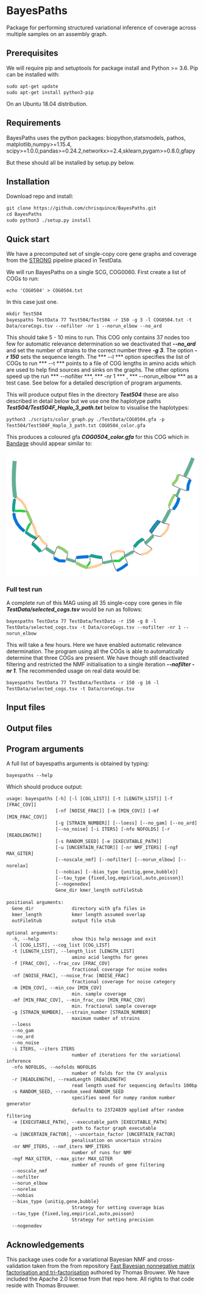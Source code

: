 # BayesPaths

Package for performing structured variational inference of coverage across 
multiple samples on an assembly graph.

## Prerequisites

We will require pip and setuptools for package install and Python >= 3.6. Pip can be installed with:

```
sudo apt-get update
sudo apt-get install python3-pip
```

On an Ubuntu 18.04 distribution.

## Requirements

BayesPaths uses the python packages: biopython,statsmodels, pathos, matplotlib,numpy>=1.15.4,
scipy>=1.0.0,pandas>=0.24.2,networkx>=2.4,sklearn,pygam>=0.8.0,gfapy

But these should all be installed by setup.py below.

## Installation

Download repo and install:
```
git clone https://github.com/chrisquince/BayesPaths.git
cd BayesPaths
sudo python3 ./setup.py install
```

## Quick start

We have a precomputed set of single-copy core gene graphs and coverage from the [STRONG](https://github.com/chrisquince/STRONG) pipeline 
placed in TestData.

We will run BayesPaths on a single SCG, COG0060. First create a list of COGs to run:
```
echo 'COG0504' > COG0504.txt
```

In this case just one. 

```
mkdir Test504
bayespaths TestData 77 Test504/Test504 -r 150 -g 3 -l COG0504.txt -t Data/coreCogs.tsv --nofilter -nr 1 --norun_elbow --no_ard
```

This should take 5 - 10 mins to run. This COG only contains 37 nodes too few for automatic relevance determination so we deactivated that ***--no_ard*** and 
set the number of strains to the correct number three ***-g 3***. The option ***-r 150***
sets the sequence length.
 The *** --l *** option specifies the list of COGs to run *** --t *** points to a file of COG lengths in amino acids 
which are used to help find sources and sinks on the graphs. 
The other options speed up the run  *** --nofilter ***, *** -nr 1 *** , *** --norun_elbow *** as a test case. See below 
for a detailed description of program arguments.

This will produce output files in the directory ***Test504*** these are also described in 
detail below but we use one the haplotype paths ***Test504/Test504F_Haplo_3_path.txt***
below to visualise the haplotypes:

```
python3 ./scripts/color_graph.py ./TestData/COG0504.gfa -p Test504/Test504F_Haplo_3_path.txt COG0504_color.gfa
```

This produces a coloured gfa ***COG0504_color.gfa*** for this COG which in [Bandage](https://rrwick.github.io/Bandage/) should appear similar to:

![alt tag](./Figures/COG0504.png)

### Full test run

A complete run of this MAG using all 35 single-copy core genes in file ***TestData/selected_cogs.tsv*** would be run as follows:

```
bayespaths TestData 77 TestData/TestData -r 150 -g 8 -l TestData/selected_cogs.tsv -t Data/coreCogs.tsv --nofilter -nr 1 --norun_elbow 
```

This will take a few hours. Here we have enabled automatic relevance determination. The program using all the COGs is able to automatically determine that three COGs are present. We have though still deactivated filtering and restricted the NMF initialisation to a single iteration ***--nofilter -nr 1***. The recommended usage on real data would be:

```
bayespaths TestData 77 TestData/TestData -r 150 -g 16 -l TestData/selected_cogs.tsv -t Data/coreCogs.tsv  
```


## Input files

## Output files

## Program arguments

A full list of bayespaths arguments is obtained by typing:
```
bayespaths --help
```
Which should produce output:
```
usage: bayespaths [-h] [-l [COG_LIST]] [-t [LENGTH_LIST]] [-f [FRAC_COV]]
                  [-nf [NOISE_FRAC]] [-m [MIN_COV]] [-mf [MIN_FRAC_COV]]
                  [-g [STRAIN_NUMBER]] [--loess] [--no_gam] [--no_ard]
                  [--no_noise] [-i ITERS] [-nfo NOFOLDS] [-r [READLENGTH]]
                  [-s RANDOM_SEED] [-e [EXECUTABLE_PATH]]
                  [-u [UNCERTAIN_FACTOR]] [-nr NMF_ITERS] [-ngf MAX_GITER]
                  [--noscale_nmf] [--nofilter] [--norun_elbow] [--norelax]
                  [--nobias] [--bias_type {unitig,gene,bubble}]
                  [--tau_type {fixed,log,empirical,auto,poisson}]
                  [--nogenedev]
                  Gene_dir kmer_length outFileStub

positional arguments:
  Gene_dir              directory with gfa files in
  kmer_length           kmer length assumed overlap
  outFileStub           output file stub

optional arguments:
  -h, --help            show this help message and exit
  -l [COG_LIST], --cog_list [COG_LIST]
  -t [LENGTH_LIST], --length_list [LENGTH_LIST]
                        amino acid lengths for genes
  -f [FRAC_COV], --frac_cov [FRAC_COV]
                        fractional coverage for noise nodes
  -nf [NOISE_FRAC], --noise_frac [NOISE_FRAC]
                        fractional coverage for noise category
  -m [MIN_COV], --min_cov [MIN_COV]
                        min. sample coverage
  -mf [MIN_FRAC_COV], --min_frac_cov [MIN_FRAC_COV]
                        min. fractional sample coverage
  -g [STRAIN_NUMBER], --strain_number [STRAIN_NUMBER]
                        maximum number of strains
  --loess
  --no_gam
  --no_ard
  --no_noise
  -i ITERS, --iters ITERS
                        number of iterations for the variational inference
  -nfo NOFOLDS, --nofolds NOFOLDS
                        number of folds for the CV analysis
  -r [READLENGTH], --readLength [READLENGTH]
                        read length used for sequencing defaults 100bp
  -s RANDOM_SEED, --random_seed RANDOM_SEED
                        specifies seed for numpy random number generator
                        defaults to 23724839 applied after random filtering
  -e [EXECUTABLE_PATH], --executable_path [EXECUTABLE_PATH]
                        path to factor graph executable
  -u [UNCERTAIN_FACTOR], --uncertain_factor [UNCERTAIN_FACTOR]
                        penalisation on uncertain strains
  -nr NMF_ITERS, --nmf_iters NMF_ITERS
                        number of runs for NMF
  -ngf MAX_GITER, --max_giter MAX_GITER
                        number of rounds of gene filtering
  --noscale_nmf
  --nofilter
  --norun_elbow
  --norelax
  --nobias
  --bias_type {unitig,gene,bubble}
                        Strategy for setting coverage bias
  --tau_type {fixed,log,empirical,auto,poisson}
                        Strategy for setting precision
  --nogenedev
```


## Acknowledgements

This package uses code for a variational Bayesian NMF and cross-validation taken from the from repository [Fast Bayesian nonnegative matrix factorisation and tri-factorisation](https://github.com/ThomasBrouwer/BNMTF) authored by Thomas Brouwer.
We have included the Apache 2.0 license from that repo here. All rights to that code reside with Thomas Brouwer.


